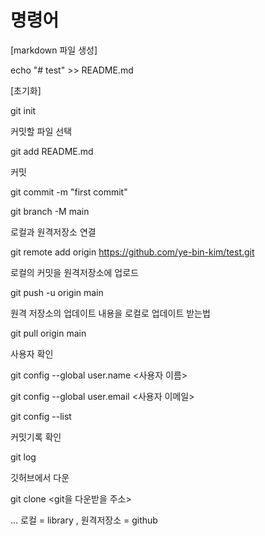 # 명령어
[markdown 파일 생성]

 echo "# test" >> README.md

 [초기화]

 git init	

  커밋할 파일 선택

 git add README.md

  커밋

 git commit -m "first commit"

 git branch -M main

  로컬과 원격저장소 연결

 git remote add origin https://github.com/ye-bin-kim/test.git

  로컬의 커밋을 원격저장소에 업로드

 git push -u origin main

  원격 저장소의 업데이트 내용을 로컬로 업데이트 받는법

 git pull origin main

  사용자 확인

 git config --global user.name <사용자 이름>

 git config --global user.email <사용자 이메일>

 git config --list

  커밋기록 확인 

 git log

  깃허브에서 다운

 git clone <git을 다운받을 주소>


  ... 로컬 = library , 원격저장소 = github
